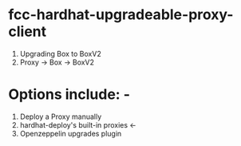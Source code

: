 # fcc-hardhat-upgradeable-proxy-client

1. Upgrading Box to BoxV2
2. Proxy -> Box
   -> BoxV2

# Options include: -

1. Deploy a Proxy manually
2. hardhat-deploy's built-in proxies <-
3. Openzeppelin upgrades plugin
